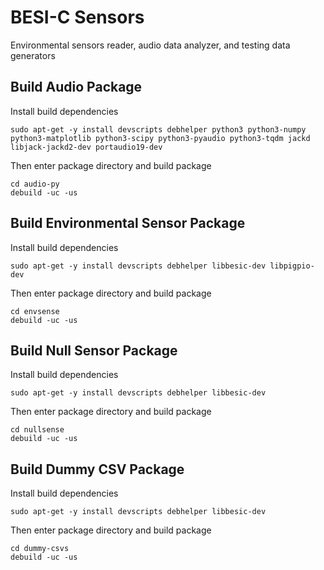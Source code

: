 # BESI-C Sensors
Environmental sensors reader, audio data analyzer, and testing data generators


## Build Audio Package
Install build dependencies

	sudo apt-get -y install devscripts debhelper python3 python3-numpy python3-matplotlib python3-scipy python3-pyaudio python3-tqdm jackd libjack-jackd2-dev portaudio19-dev

Then enter package directory and build package

	cd audio-py
	debuild -uc -us


## Build Environmental Sensor Package
Install build dependencies

	sudo apt-get -y install devscripts debhelper libbesic-dev libpigpio-dev

Then enter package directory and build package

	cd envsense
	debuild -uc -us


## Build Null Sensor Package
Install build dependencies

	sudo apt-get -y install devscripts debhelper libbesic-dev

Then enter package directory and build package

	cd nullsense
	debuild -uc -us


## Build Dummy CSV Package
Install build dependencies

	sudo apt-get -y install devscripts debhelper libbesic-dev

Then enter package directory and build package

	cd dummy-csvs
	debuild -uc -us
